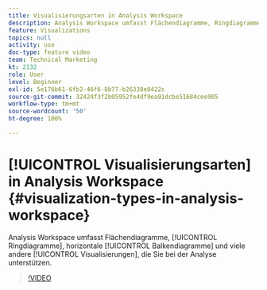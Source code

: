 ```yaml
---
title: Visualisierungsarten in Analysis Workspace
description: Analysis Workspace umfasst Flächendiagramme, Ringdiagramme, horizontale Balkendiagramme und viele andere Visualisierungen, die Sie bei der Analyse unterstützen.
feature: Visualizations
topics: null
activity: use
doc-type: feature video
team: Technical Marketing
kt: 2132
role: User
level: Beginner
exl-id: 5e176b61-6fb2-46f6-8b77-b26338e8422c
source-git-commit: 32424f3f2b05952fe4df9ea91dcbe51684cee905
workflow-type: tm+mt
source-wordcount: '50'
ht-degree: 100%

---
```


# [!UICONTROL Visualisierungsarten] in Analysis Workspace {#visualization-types-in-analysis-workspace}

Analysis Workspace umfasst Flächendiagramme, [!UICONTROL Ringdiagramme], horizontale [!UICONTROL Balkendiagramme] und viele andere [!UICONTROL Visualisierungen], die Sie bei der Analyse unterstützen.

>[!VIDEO](https://video.tv.adobe.com/v/23994/?quality=12)
